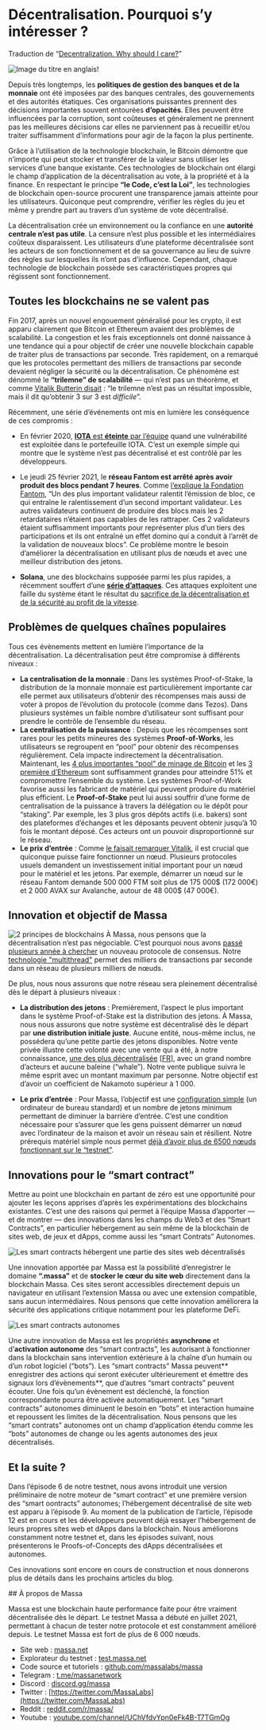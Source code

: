 # Décentralisation. Pourquoi s’y intéresser ?

Traduction de “[Decentralization. Why should I care?](https://massalabs.medium.com/decentralization-why-should-i-care-8e9b6141d582)”

![Image du titre en anglais!](./Decentralisation-01-titre.png)

Depuis très longtemps, les **politiques de gestion des banques et de la monnaie** ont été imposées par des banques centrales, des gouvernements et des autorités étatiques. Ces organisations puissantes prennent des décisions importantes souvent entourées **d’opacités**. Elles peuvent être influencées par la corruption, sont coûteuses et généralement ne prennent pas les meilleures décisions car elles ne parviennent pas à recueillir et/ou traiter suffisamment d’informations pour agir de la façon la plus pertinente.


Grâce à l’utilisation de la technologie blockchain, le Bitcoin démontre que n’importe qui peut stocker et transférer de la valeur sans utiliser les services d’une banque existante. Ces technologies de blockchain ont élargi le champ d’application de la décentralisation au vote, à la propriété et à la finance. En respectant le principe **“le Code, c’est la Loi”**, les technologies de blockchain open-source procurent une transparence jamais atteinte pour les utilisateurs. Quiconque peut comprendre, vérifier les règles du jeu et même y prendre part au travers d’un système de vote décentralisé.


La décentralisation crée un environnement ou la confiance en une **autorité centrale n’est pas utile**. La censure n’est plus possible et les intermédiaires coûteux disparaissent. Les utilisateurs d’une plateforme décentralisée sont les acteurs de son fonctionnement et de sa gouvernance au lieu de suivre des règles sur lesquelles ils n’ont pas d’influence. Cependant, chaque technologie de blockchain possède ses caractéristiques propres qui régissent sont fonctionnement.

## Toutes les blockchains ne se valent pas

Fin 2017, après un nouvel engouement généralisé pour les crypto, il est apparu clairement que Bitcoin et Ethereum avaient des problèmes de scalabilité. La congestion et les frais exceptionnels ont donné naissance à une tendance qui a pour objectif de créer une nouvelle blockchain capable de traiter plus de transactions par seconde. Très rapidement, on a remarqué que les protocoles permettant des milliers de transactions par seconde devaient négliger la sécurité ou la décentralisation. Ce phénomène est dénommé le **“trilemne” de scalabilité** — qui n’est pas un théorème, et comme [Vitalik Butterin disait](https://twitter.com/vitalikbuterin/status/1050117973543858176) : “le trilemne n’est pas un résultat impossible, mais il dit qu’obtenir 3 sur 3 est *difficile*”.

Récemment, une série d’événements ont mis en lumière les conséquence de ces compromis :

+ En février 2020, [**IOTA** est **éteinte** par l’équipe](https://www.zdnet.com/article/iota-cryptocurrency-shuts-down-entire-network-after-wallet-hack/) quand une vulnérabilité est exploitée dans le portefeuille IOTA. C’est un exemple simple qui montre que le système n’est pas décentralisé et est contrôlé par les développeurs.

+ Le jeudi 25 février 2021, le **réseau Fantom est arrêté après avoir produit des blocs pendant 7 heures**. Comme [l’explique la Fondation Fantom](https://fantom.foundation/blog/fantom-network-incident-analysis/), “Un des plus important validateur ralentit l’émission de bloc, ce qui entraîne le ralentissement d’un second important validateur. Les autres validateurs continuent de produire des blocs mais les 2 retardataires n’étaient pas capables de les rattraper. Ces 2 validateurs étaient suffisamment importants pour représenter plus d’un tiers des participations et ils ont entraîné un effet domino qui a conduit à l’arrêt de la validation de nouveaux blocs”. Ce problème montre le besoin d’améliorer la décentralisation en utilisant plus de nœuds et avec une meilleur distribution des jetons.
+ **Solana**, une des blockchains supposée parmi les plus rapides, a récemment souffert d’une [**série d’attaques**](https://cointelegraph.com/news/solana-reportedly-hit-by-ddos-attack-but-network-remains-online). Ces attaques exploitent une faille du système étant le résultat du [sacrifice de la décentralisation et de la sécurité au profit de la vitesse](https://twitter.com/Justin_Bons/status/1469375118036160529).

## Problèmes de quelques chaînes populaires

Tous ces évènements mettent en lumière l’importance de la décentralisation. La décentralisation peut être compromise à différents niveaux :

+ **La centralisation de la monnaie** : Dans les systèmes Proof-of-Stake, la distribution de la monnaie monnaie est particulièrement importante car elle permet aux utilisateurs d’obtenir des récompenses mais aussi de voter à propos de l’évolution du protocole (comme dans Tezos). Dans plusieurs systèmes un faible nombre d’utilisateur sont suffisant pour prendre le contrôle de l’ensemble du réseau.
+ **La centralisation de la puissance** : Depuis que les récompenses sont rares pour les petits mineures des systèmes **Proof-of-Works**, les utilisateurs se regroupent en “pool” pour obtenir des récompenses régulièrement. Cela impacte indirectement la décentralisation. Maintenant, les [4 plus importantes “pool” de minage de Bitcoin](https://btc.com/stats/pool) et les [3 première d’Ethereum](https://etherscan.io/stat/miner?range=7&blocktype=blocks) sont suffisamment grandes pour atteindre 51% et compromettre l’ensemble du système. Les systèmes Proof-of-Work favorise aussi les fabricant de matériel qui peuvent produire du matériel plus efficient. Le **Proof-of-Stake** peut lui aussi souffrir d’une forme de centralisation de la puissance à travers la délégation ou le dépôt pour “staking”. Par exemple, les 3 plus gros dépôts actifs (i.e. bakers) sont des plateformes d’échanges et les déposants peuvent obtenir jusqu’à 10 fois le montant déposé. Ces acteurs ont un pouvoir disproportionné sur le réseau.
+ **Le prix d’entrée** : Comme [le faisait remarquer Vitalik](https://vitalik.ca/general/2021/05/23/scaling.html), il est crucial que quiconque puisse faire fonctionner un nœud. Plusieurs protocoles usuels demandent un investissement initial important pour un nœud pour le matériel et les jetons. Par exemple, démarrer un nœud sur le réseau Fantom demande 500 000 FTM soit plus de 175 000$ (172 000€) et 2 000 AVAX sur Avalanche, autour de 48 000$ (47 000€).

## Innovation et objectif de Massa

![2 principes de blockchains](./Decentralisation-02-multithread.png)
À Massa, nous pensons que la décentralisation n’est pas négociable. C’est pourquoi nous avons [passé plusieurs année à chercher](https://massalabs.medium.com/massa-meet-the-founders-474e5ab4d26a) un nouveau protocole de consensus. Notre [technologie "multithread"](https://arxiv.org/abs/1803.09029) permet des milliers de transactions par seconde dans un réseau de plusieurs milliers de nœuds.

De plus, nous nous assurons que notre réseau sera pleinement décentralisé dès le départ à plusieurs niveaux :

+ **La distribution des jetons** : Premièrement, l’aspect le plus important dans le système Proof-of-Stake est la distribution des jetons. À Massa, nous nous assurons que notre système est décentralisé dès le départ par **une distribution initiale juste**. Aucune entité, nous-même inclus, ne possédera qu’une petite partie des jetons disponibles. Notre vente privée illustre cette volonté avec une vente qui a été, à notre connaissance, [une des plus décentralisée](https://massalabs.medium.com/massa-raised-5-million-for-its-private-sale-a78a0ac9ab87) [[FR](https://medium.com/@dockyr/massa-l%C3%A8ve-5-millions-deuros-pour-son-projet-de-1%C3%A8re-blockchain-v%C3%A9ritablement-d%C3%A9centralis%C3%A9e-f2a955b7f4c6)], avec un grand nombre d’acteurs et aucune baleine (“whale”). Notre vente publique suivra le même esprit avec un montant maximum par personne. Notre objectif est d’avoir un coefficient de Nakamoto supérieur à 1 000.

+ **Le prix d’entrée** : Pour Massa, l’objectif est une [configuration simple](https://github.com/massalabs/massa/wiki/faq#what-are-the-hardware-requirements) (un ordinateur de bureau standard) et un nombre de jetons minimum permettant de diminuer la barrière d’entrée. C’est une condition nécessaire pour s’assurer que les gens puissent démarrer un nœud avec l’ordinateur de la maison et avoir un réseau sain et résilient. Notre prérequis matériel simple nous permet [déjà d’avoir plus de 6500 nœuds fonctionnant sur le “testnet”](https://massa.net/testnet/).
## Innovations pour le “smart contract”

Mettre au point une blockchain en partant de zéro est une opportunité pour ajouter les leçons apprises d’après les expérimentations des blockchains existantes. C’est une des raisons qui permet à l’équipe Massa d’apporter — et de montrer — des innovations dans les champs du Web3 et des “Smart Contracts”, en particulier hébergement au sein même de la blockchain de sites web, de jeux et dApps, comme aussi les “smart Contrats” Autonomes.

![Les smart contracts hébergent une partie des sites web décentralisés](./Decentralisation-03-siteweb.png)

Une innovation apportée par Massa est la possibilité d’enregistrer le domaine **“.massa”** et de **stocker le cœur du site web** directement dans la blockchain Massa. Ces sites seront accessibles directement depuis un navigateur en utilisant l’extension Massa ou avec une extension compatible, sans aucun intermédiaires. Nous pensons que cette innovation améliorera la sécurité des applications critique notamment pour les plateforme DeFi.

![Les smart contracts autonomes](./Decentralisation-04-autonomes.png)

Une autre innovation de Massa est les propriétés **asynchrone** et d’**activation autonome** des “smart contracts”, les autorisant à fonctionner dans la blockchain sans intervention extérieure à la chaîne d’un humain ou d’un robot logiciel (“bots”). Les “smart contracts” Massa peuvent** enregistrer des actions qui seront exécuter ultérieurement et émettre des signaux lors d’évènements**, que d’autres “smart contracts” peuvent écouter. Une fois qu’un évènement est déclenché, la fonction correspondante pourra être activée automatiquement. Les “smart contracts” autonomes diminuent le besoin en “bots” et interaction humaine et repoussent les limites de la décentralisation. Nous pensons que les “smart contrats” autonomes ont un champ d’application étendu comme les “bots” autonomes de change ou les agents autonomes des jeux décentralisés.

## Et la suite ?

Dans l’épisode 6 de notre testnet, nous avons introduit une version préliminaire de notre moteur de “smart contract” et une première version des “smart oontracts” autonomes; l’hébergement décentralisé de site web est apparu à l’épisode 9. Au moment de la publication de l’article, l’épisode 12 est en cours et les développeurs peuvent déjà essayer l’hébergement de leurs propres sites web et dApps dans la blockchain. Nous améliorons constamment notre testnet et, dans les épisodes suivant, nous présenterons le Proofs-of-Concepts des dApps décentralisées et autonomes.

Ces innovations sont encore en cours de construction et nous donnerons plus de détails dans les prochains articles du blog.

## À propos de Massa

Massa est une blockchain haute performance faite pour être vraiment décentralisée dès le départ. Le testnet Massa a débuté en juillet 2021, permettant à chacun de tester notre protocole et est constamment amélioré depuis. Le testnet Massa est fort de plus de 6 000 nœuds.

+ Site web : [massa.net](massa.net)
+ Explorateur du testnet : [test.massa.net](test.massa.net)
+ Code source et tutoriels : [github.com/massalabs/massa](github.com/massalabs/massa)
+ Telegram : [t.me/massanetwork](t.me/massanetwork)
+ Discord : [discord.gg/massa](discord.gg/massa)
+ Twitter : [https://twitter.com/MassaLabs](https://twitter.com/MassaLabs)
+ Reddit : [reddit.com/r/massa/](reddit.com/r/massa/)
+ Youtube : [youtube.com/channel/UChVfdvYpn0eFk4B-T7TGmOg](youtube.com/channel/UChVfdvYpn0eFk4B-T7TGmOg)



